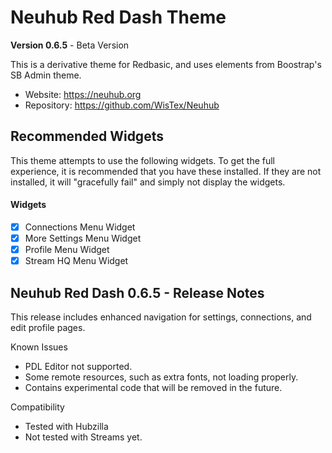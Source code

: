 # Neuhub Red Dash Theme

**Version 0.6.5** - Beta Version

This is a derivative theme for Redbasic, and uses elements from Boostrap's SB Admin theme.

* Website: https://neuhub.org
* Repository: https://github.com/WisTex/Neuhub

## Recommended Widgets

This theme attempts to use the following widgets. To get the full experience, it is recommended that you have these installed. If they are not installed, it will "gracefully fail" and simply not display the widgets.

#### Widgets

- [X] Connections Menu Widget
- [X] More Settings Menu Widget
- [X] Profile Menu Widget
- [X] Stream HQ Menu Widget

## Neuhub Red Dash 0.6.5 - Release Notes

This release includes enhanced navigation for settings, connections, and edit profile pages.

Known Issues
* PDL Editor not supported.
* Some remote resources, such as extra fonts, not loading properly.
* Contains experimental code that will be removed in the future.

Compatibility
* Tested with Hubzilla
* Not tested with Streams yet.

